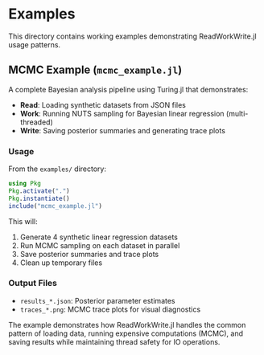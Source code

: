 # Examples

This directory contains working examples demonstrating ReadWorkWrite.jl usage patterns.

## MCMC Example (`mcmc_example.jl`)

A complete Bayesian analysis pipeline using Turing.jl that demonstrates:

- **Read**: Loading synthetic datasets from JSON files
- **Work**: Running NUTS sampling for Bayesian linear regression (multi-threaded)
- **Write**: Saving posterior summaries and generating trace plots

### Usage

From the `examples/` directory:

```julia
using Pkg
Pkg.activate(".")
Pkg.instantiate()
include("mcmc_example.jl")
```

This will:
1. Generate 4 synthetic linear regression datasets
2. Run MCMC sampling on each dataset in parallel
3. Save posterior summaries and trace plots
4. Clean up temporary files

### Output Files

- `results_*.json`: Posterior parameter estimates
- `traces_*.png`: MCMC trace plots for visual diagnostics

The example demonstrates how ReadWorkWrite.jl handles the common pattern of loading data, running expensive computations (MCMC), and saving results while maintaining thread safety for IO operations.